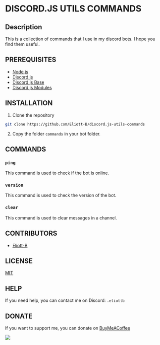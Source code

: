 # DISCORD.JS UTILS COMMANDS

## Description

This is a collection of commands that I use in my discord bots. I hope you find them useful.

## PREREQUISITES

- [Node.js](https://nodejs.org/en/)
- [Discord.js](https://discord.js.org/#/)
- [Discord.js Base](https://github.com/Eliott-B/discord.js-base)
- [Discord.js Modules](https://github.com/Eliott-B/discord.js-modules)

## INSTALLATION

1. Clone the repository
```bash
git clone https://github.com/Eliott-B/discord.js-utils-commands
```

2. Copy the folder `commands` in your bot folder.  

## COMMANDS

### `ping`

This command is used to check if the bot is online.

### `version`

This command is used to check the version of the bot.

### `clear`

This command is used to clear messages in a channel.

## CONTRIBUTORS

- [Eliott-B](https://github.com/Eliott-B)

## LICENSE

[MIT](https://choosealicense.com/licenses/mit/)

## HELP

If you need help, you can contact me on Discord: `.eliottb`

## DONATE

If you want to support me, you can donate on [BuyMeACoffee](https://www.buymeacoffee.com/eliottb)

<a href="https://www.buymeacoffee.com/eliottb"><img src="https://img.buymeacoffee.com/button-api/?text=Buy me a coffee&emoji=&slug=eliottb&button_colour=FFDD00&font_colour=000000&font_family=Cookie&outline_colour=000000&coffee_colour=ffffff" /></a>